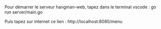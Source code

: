 Pour démarrer le serveur hangman-web, tapez dans le terminal vscode :
go run server/main.go

Puis tapez sur internet ce lien :
http://localhost:8080/menu
